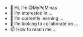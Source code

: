 - 👋 Hi, I’m @MyPcMinas
- 👀 I’m interested in ...
- 🌱 I’m currently learning ...
- 💞️ I’m looking to collaborate on ...
- 📫 How to reach me ...

<!---
MyPcMinas/MyPcMinas is a ✨ special ✨ repository because its `README.md` (this file) appears on your GitHub profile.
You can click the Preview link to take a look at your changes.
--->
